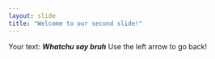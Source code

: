 ```yaml
---
layout: slide
title: "Welcome to our second slide!"
---
```

Your text: __*Whatchu say bruh*__
Use the left arrow to go back!
